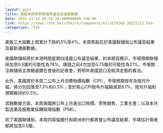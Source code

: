 ```yaml
---
layout: post
title: 美股本周聚焦聯儲局議息及通脹數據
date: 2022-12-12 05:58:18.000000000 +08:00
link: https://news.rthk.hk/rthk/ch/component/k2/1679386-20221212.htm
categories: rthk
---
```


美股三大指數上周累計下跌約3%至4%，本周焦點在於美國聯儲局公布議息結果及最新通脹數據。

美國聯儲局將於本港時間星期四凌晨公布議息結果，利率期貨顯示，市場預期聯儲局加息0.5厘的可能性為78%，跟隨之前4次加息0.75厘的可能性為21%。市場關注聯儲局主席鮑威爾在會後的記者會，對明年美國息口及經濟走勢的看法。

此外，美國將於本周二公布上月消費物價指數（CPI），市場預期按年及按月升幅，將分別回落至7.3%和0.3%；至於核心CPI按年升幅縮減至6.1%，按月升幅則預期維持於0.3%。

其餘數據方面，本周美國將公布上月進出口物價、零售銷售、工業生產；以及本月製造業及服務業採購經理指數（PMI）。

除了美國聯儲局，本周四英倫銀行和歐洲央行都將會公布議息結果，市場估計兩者都將加息0.5厘。
